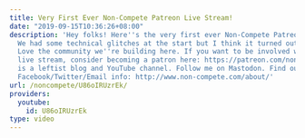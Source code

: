 ```yaml
---
title: Very First Ever Non-Compete Patreon Live Stream!
date: "2019-09-15T10:36:26+08:00"
description: 'Hey folks! Here''s the very first ever Non-Compete Patreon Live Stream!
  We had some technical glitches at the start but I think it turned out pretty well.
  Love the community we''re building here. If you want to be involved with next month''s
  live stream, consider becoming a patron here: https://patreon.com/noncompete Non-Compete
  is a leftist blog and YouTube channel. Follow me on Mastodon. Find out more: https://www.non-compete.com/its-time-...
  Facebook/Twitter/Email info: http://www.non-compete.com/about/'
url: /noncompete/U86oIRUzrEk/
providers:
  youtube:
    id: U86oIRUzrEk
type: video
---
```

